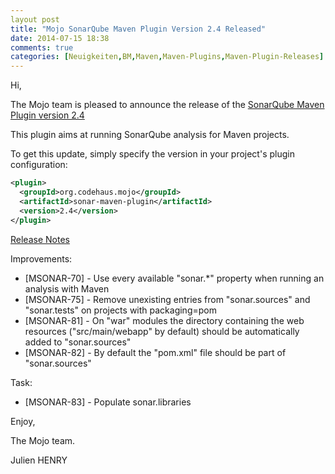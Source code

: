 ```yaml
---
layout post
title: "Mojo SonarQube Maven Plugin Version 2.4 Released"
date: 2014-07-15 18:38
comments: true
categories: [Neuigkeiten,BM,Maven,Maven-Plugins,Maven-Plugin-Releases]
---
```

Hi,

The Mojo team is pleased to announce the release of the [SonarQube Maven Plugin
version 2.4](http://mojo.codehaus.org/sonar-maven-plugin/index.html)

This plugin aims at running SonarQube analysis for Maven projects.

To get this update, simply specify the version in your project's plugin configuration: 

``` xml
<plugin>
  <groupId>org.codehaus.mojo</groupId>
  <artifactId>sonar-maven-plugin</artifactId>
  <version>2.4</version>
</plugin>
```

<!-- more -->

[Release Notes](http://jira.codehaus.org/secure/ReleaseNote.jspa?projectId=12430&version=20388)

Improvements:

 * [MSONAR-70] - Use every available "sonar.*" property when running an analysis with Maven
 * [MSONAR-75] - Remove unexisting entries from "sonar.sources" and "sonar.tests" on projects with packaging=pom
 * [MSONAR-81] - On "war" modules the directory containing the web resources ("src/main/webapp" by default) should be automatically added to "sonar.sources"
 * [MSONAR-82] - By default the "pom.xml" file should be part of "sonar.sources"

Task:

 * [MSONAR-83] - Populate sonar.libraries


Enjoy,

The Mojo team.

Julien HENRY 
